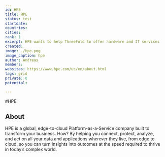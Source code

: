 ```yaml
---
id: HPE
title: HPE
status: test
startdate: 
countries: 
cities: 
rank: 1
excerpt: HPE wants to help ThreeFold to offer hardware and IT services to the community. Our joined service starts with 110 countries. First joint projects have been delivered with HPE recognising €2m in net new revenue already.
created: 
image: ./hpe.png
image_caption: hpe
author: Andreas
members: 
websites: https://www.hpe.com/us/en/about.html
tags: grid
private: 0
potential: 

---
```



#HPE

## About
HPE is a global, edge-to-cloud Platform-as-a-Service company built to transform your business. How? By helping you connect, protect, analyze, and act on all your data and applications wherever they live, from edge to cloud, so you can turn insights into outcomes at the speed required to thrive in today’s complex world.


